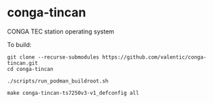 # conga-tincan
CONGA TEC station operating system

To build:

    git clone --recurse-submodules https://github.com/valentic/conga-tincan.git
    cd conga-tincan

    ./scripts/run_podman_buildroot.sh

    make conga-tincan-ts7250v3-v1_defconfig all
